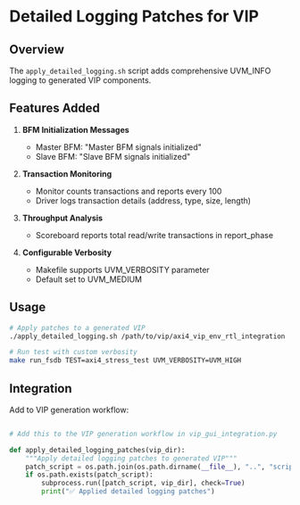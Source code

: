# Detailed Logging Patches for VIP

## Overview
The `apply_detailed_logging.sh` script adds comprehensive UVM_INFO logging to generated VIP components.

## Features Added
1. **BFM Initialization Messages**
   - Master BFM: "Master BFM signals initialized"
   - Slave BFM: "Slave BFM signals initialized"

2. **Transaction Monitoring**
   - Monitor counts transactions and reports every 100
   - Driver logs transaction details (address, type, size, length)

3. **Throughput Analysis**
   - Scoreboard reports total read/write transactions in report_phase

4. **Configurable Verbosity**
   - Makefile supports UVM_VERBOSITY parameter
   - Default set to UVM_MEDIUM

## Usage
```bash
# Apply patches to a generated VIP
./apply_detailed_logging.sh /path/to/vip/axi4_vip_env_rtl_integration

# Run test with custom verbosity
make run_fsdb TEST=axi4_stress_test UVM_VERBOSITY=UVM_HIGH
```

## Integration
Add to VIP generation workflow:
```python

# Add this to the VIP generation workflow in vip_gui_integration.py

def apply_detailed_logging_patches(vip_dir):
    """Apply detailed logging patches to generated VIP"""
    patch_script = os.path.join(os.path.dirname(__file__), "..", "scripts", "apply_detailed_logging.sh")
    if os.path.exists(patch_script):
        subprocess.run([patch_script, vip_dir], check=True)
        print("✅ Applied detailed logging patches")

```
